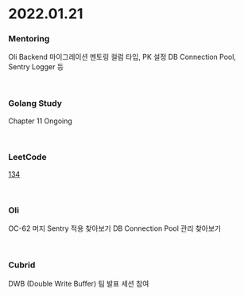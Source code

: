 # 2022.01.21
### Mentoring
Oli Backend 마이그레이션 멘토링
컬럼 타입, PK 설정
DB Connection Pool, Sentry Logger 등

<br/>

### Golang Study 
Chapter 11 Ongoing

<br/>

### LeetCode
[134](https://leetcode.com/problems/gas-station/)

<br/>

### Oli
OC-62 머지
Sentry 적용 찾아보기
DB Connection Pool 관리 찾아보기

<br/>

### Cubrid
DWB (Double Write Buffer) 팀 발표 세션 참여
